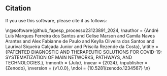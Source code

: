 ## Citation

If you use this software, please cite it as follows:

\n@software{github_fapesp_processo23123891_2024,
\nauthor = {André Luis Marques Ferreira dos Santos and Celise Marson and Camila Naves Arantes and Alex Fabianne de Paulo and Keylla Oliveira dos Santos and Laurival Siqueira Calçada Junior and Priscila Rezende da Costa},
\ntitle = {PATENTED DIAGNOSTIC AND THERAPEUTIC SOLUTIONS FOR COVID-19: SYSTEMATIZATION OF MAIN NETWORKS, PATHWAYS, AND TECHNOLOGIES.},
\nmonth = {July},
\nyear = {2024},
\npublisher = {Zenodo},
\nversion = {v1.0.0},
\ndoi = {10.5281/zenodo.1234567}
\n}
